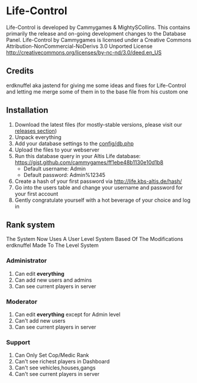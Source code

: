 # Life-Control

Life-Control is developed by Cammygames & MightySCollins. This contains primarily the release and on-going development changes to the Database Panel.
Life-Control by Cammygames is licensed under a Creative Commons Attribution-NonCommercial-NoDerivs 3.0 Unported License
http://creativecommons.org/licenses/by-nc-nd/3.0/deed.en_US

## Credits
	
erdknuffel aka jastend for giving me some ideas and fixes for Life-Control and letting me merge some of them in to the base file from his custom one

## Installation

1. Download the latest files (for mostly-stable versions, please visit our [releases section](https://github.com/cammygames/Life-Control/releases/tag/2.0))
2. Unpack everything
3. Add your database settings to the [config/db.php](https://github.com/cammygames/Life-Control/blob/master/config/db.php)
3. Upload the files to your webserver
4. Run this database query in your Altis Life database: https://gist.github.com/cammygames/ff1ebe48b1130e10d1b8
   * Default username: Admin
   * Default password: Admin%12345
6. Create a hash of your first password via http://life.kbs-altis.de/hash/
7. Go into the users table and change your username and password for your first account
8. Gently congratulate yourself with a hot beverage of your choice and log in

## Rank system

The System Now Uses A User Level System Based Of The Modifications erdknuffel Made To The Level System

### Administrator

1. Can edit **everything**
2. Can add new users and admins
3. Can see current players in server

### Moderator

1. Can edit **everything** except for Admin level
2. Can't add new users
3. Can see current players in server

### Support

1. Can Only Set Cop/Medic Rank
2. Can't see richest players in Dashboard
3. Can't see vehicles,houses,gangs
4. Can't see current players in server

